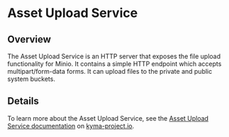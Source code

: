 # Asset Upload Service

## Overview

The Asset Upload Service is an HTTP server that exposes the file upload functionality for Minio. It contains a simple HTTP endpoint which accepts multipart/form-data forms. It can upload files to the private and public system buckets.

## Details

To learn more about the Asset Upload Service, see the [Asset Upload Service documentation](https://kyma-project.io/docs/components/asset-store#details-asset-upload-service) on [kyma-project.io](https://kyma-project.io/).
